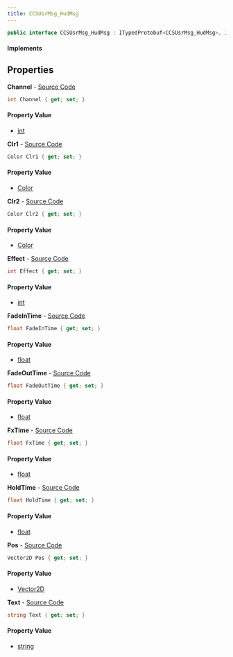 ```yaml
---
title: CCSUsrMsg_HudMsg
---
```


```csharp
public interface CCSUsrMsg_HudMsg : ITypedProtobuf<CCSUsrMsg_HudMsg>, INativeHandle, INetMessage<CCSUsrMsg_HudMsg>, IDisposable
```

#### Implements

## Properties

**Channel** - [Source Code](https://github.com/swiftly-solution/swiftlys2/blob/main/managed/src/SwiftlyS2.Generated/Protobufs/Interfaces/CCSUsrMsg_HudMsg.cs#L18)

```csharp
int Channel { get; set; }
```

#### Property Value

- [int](https://learn.microsoft.com/dotnet/api/system.int32)

**Clr1** - [Source Code](https://github.com/swiftly-solution/swiftlys2/blob/main/managed/src/SwiftlyS2.Generated/Protobufs/Interfaces/CCSUsrMsg_HudMsg.cs#L24)

```csharp
Color Clr1 { get; set; }
```

#### Property Value

- [Color](/docs/api/shared/natives/color)

**Clr2** - [Source Code](https://github.com/swiftly-solution/swiftlys2/blob/main/managed/src/SwiftlyS2.Generated/Protobufs/Interfaces/CCSUsrMsg_HudMsg.cs#L27)

```csharp
Color Clr2 { get; set; }
```

#### Property Value

- [Color](/docs/api/shared/natives/color)

**Effect** - [Source Code](https://github.com/swiftly-solution/swiftlys2/blob/main/managed/src/SwiftlyS2.Generated/Protobufs/Interfaces/CCSUsrMsg_HudMsg.cs#L30)

```csharp
int Effect { get; set; }
```

#### Property Value

- [int](https://learn.microsoft.com/dotnet/api/system.int32)

**FadeInTime** - [Source Code](https://github.com/swiftly-solution/swiftlys2/blob/main/managed/src/SwiftlyS2.Generated/Protobufs/Interfaces/CCSUsrMsg_HudMsg.cs#L33)

```csharp
float FadeInTime { get; set; }
```

#### Property Value

- [float](https://learn.microsoft.com/dotnet/api/system.single)

**FadeOutTime** - [Source Code](https://github.com/swiftly-solution/swiftlys2/blob/main/managed/src/SwiftlyS2.Generated/Protobufs/Interfaces/CCSUsrMsg_HudMsg.cs#L36)

```csharp
float FadeOutTime { get; set; }
```

#### Property Value

- [float](https://learn.microsoft.com/dotnet/api/system.single)

**FxTime** - [Source Code](https://github.com/swiftly-solution/swiftlys2/blob/main/managed/src/SwiftlyS2.Generated/Protobufs/Interfaces/CCSUsrMsg_HudMsg.cs#L42)

```csharp
float FxTime { get; set; }
```

#### Property Value

- [float](https://learn.microsoft.com/dotnet/api/system.single)

**HoldTime** - [Source Code](https://github.com/swiftly-solution/swiftlys2/blob/main/managed/src/SwiftlyS2.Generated/Protobufs/Interfaces/CCSUsrMsg_HudMsg.cs#L39)

```csharp
float HoldTime { get; set; }
```

#### Property Value

- [float](https://learn.microsoft.com/dotnet/api/system.single)

**Pos** - [Source Code](https://github.com/swiftly-solution/swiftlys2/blob/main/managed/src/SwiftlyS2.Generated/Protobufs/Interfaces/CCSUsrMsg_HudMsg.cs#L21)

```csharp
Vector2D Pos { get; set; }
```

#### Property Value

- [Vector2D](/docs/api/shared/natives/vector2d)

**Text** - [Source Code](https://github.com/swiftly-solution/swiftlys2/blob/main/managed/src/SwiftlyS2.Generated/Protobufs/Interfaces/CCSUsrMsg_HudMsg.cs#L45)

```csharp
string Text { get; set; }
```

#### Property Value

- [string](https://learn.microsoft.com/dotnet/api/system.string)

